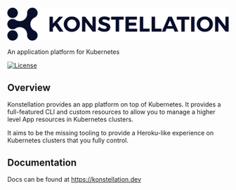 <img src="docs/.vuepress/public/konstellation-logo.png" width="600px"></img>

An application platform for Kubernetes

[![License](http://img.shields.io/:license-apache-blue.svg)](http://www.apache.org/licenses/LICENSE-2.0.html)

## Overview

Konstellation provides an app platform on top of Kubernetes. It provides a full-featured CLI and custom resources to allow you to manage a higher level App resources in Kubernetes clusters. 

It aims to be the missing tooling to provide a Heroku-like experience on Kubernetes clusters that you fully control.

## Documentation

Docs can be found at https://konstellation.dev
